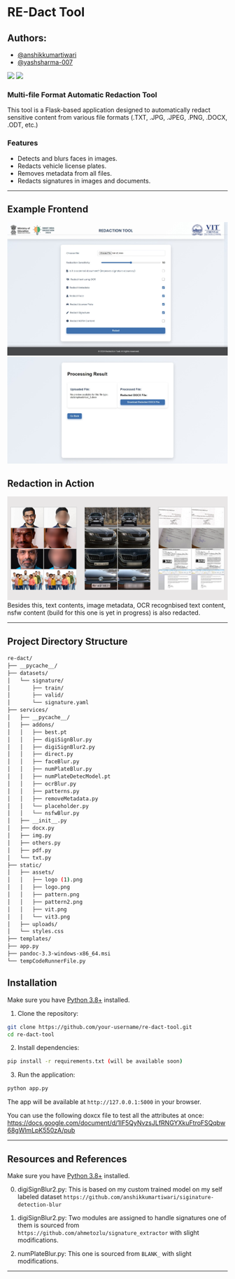 
# RE-Dact Tool

## Authors:
- [@anshikkumartiwari](https://github.com/anshikkumartiwari)
- [@yashsharma-007](https://github.com/yashsharma-007)

<p>
  <img src="https://upload.wikimedia.org/wikipedia/commons/thumb/3/31/Python-logo.png/219px-Python-logo.png" height="60">
  <img src="https://logowik.com/content/uploads/images/flask3998.jpg" height="60">
</p>


### Multi-file Format Automatic Redaction Tool

This tool is a Flask-based application designed to automatically redact sensitive content from various file formats (.TXT, .JPG, .JPEG, .PNG, .DOCX, .ODT, etc.)

### Features

- Detects and blurs faces in images.
- Redacts vehicle license plates.
- Removes metadata from all files.
- Redacts signatures in images and documents.

---

## Example Frontend

![Frontend](Screenshot_18-9-2024_03151_127.0.0.1.jpeg)
![Frontend](Screenshot_18-9-2024_03051_127.0.0.1.jpeg)

## Redaction in Action

![Demo image](redact_facecarsign.png)
Besides this, text contents, image metadata, OCR recognbised text content, nsfw content (build for this one is yet in progress) is also redacted.

---

## Project Directory Structure

```bash
re-dact/
├── __pycache__/
├── datasets/
│   └── signature/
│       ├── train/
│       ├── valid/
│       └── signature.yaml
├── services/
│   ├── __pycache__/
│   ├── addons/
│   │   ├── best.pt
│   │   ├── digiSignBlur.py
│   │   ├── digiSignBlur2.py
│   │   ├── direct.py
│   │   ├── faceBlur.py
│   │   ├── numPlateBlur.py
│   │   ├── numPlateDetecModel.pt
│   │   ├── ocrBlur.py
│   │   ├── patterns.py
│   │   ├── removeMetadata.py
│   │   └── placeholder.py
│   │   └── nsfwBlur.py
│   ├── __init__.py
│   ├── docx.py
│   ├── img.py
│   ├── others.py
│   ├── pdf.py
│   └── txt.py
├── static/
│   ├── assets/
│   │   ├── logo (1).png
│   │   ├── logo.png
│   │   ├── pattern.png
│   │   ├── pattern2.png
│   │   ├── vit.png
│   │   └── vit3.png
│   ├── uploads/
│   └── styles.css
├── templates/
├── app.py
├── pandoc-3.3-windows-x86_64.msi
└── tempCodeRunnerFile.py
```

## Installation

Make sure you have [Python 3.8+](https://www.python.org/) installed.

1. Clone the repository:

```bash
git clone https://github.com/your-username/re-dact-tool.git
cd re-dact-tool
```

2. Install dependencies:

```bash
pip install -r requirements.txt (will be available soon)
```

3. Run the application:

```bash
python app.py
```

The app will be available at `http://127.0.0.1:5000` in your browser.

You can use the following doxcx file to test all the attributes at once: https://docs.google.com/document/d/1lF5QyNvzsJLfRNGYXkuFtroFSQqbw68gWlmLpK550zA/pub

---

## Resources and References

Make sure you have [Python 3.8+](https://www.python.org/) installed.



0. digiSignBlur2.py:
This is based on my custom trained model on my self labeled dataset `https://github.com/anshikkumartiwari/siginature-detection-blur` 

1. digiSignBlur2.py:
Two modules are assigned to handle signatures one of them is sourced from `https://github.com/ahmetozlu/signature_extractor` with slight modifications.

2. numPlateBlur.py:
This one is sourced from `BLANK_` with slight modifications.



---

